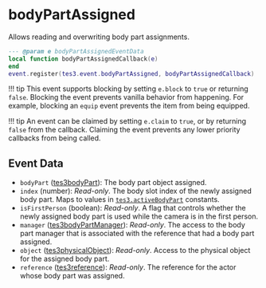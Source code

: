 <!---
	This file is autogenerated. Do not edit this file manually. Your changes will be ignored.
	More information: https://github.com/MWSE/MWSE/tree/master/docs
-->

# bodyPartAssigned

Allows reading and overwriting body part assignments.

```lua
--- @param e bodyPartAssignedEventData
local function bodyPartAssignedCallback(e)
end
event.register(tes3.event.bodyPartAssigned, bodyPartAssignedCallback)
```

!!! tip
	This event supports blocking by setting `e.block` to `true` or returning `false`. Blocking the event prevents vanilla behavior from happening. For example, blocking an `equip` event prevents the item from being equipped.

!!! tip
	An event can be claimed by setting `e.claim` to `true`, or by returning `false` from the callback. Claiming the event prevents any lower priority callbacks from being called.

## Event Data

* `bodyPart` ([tes3bodyPart](../../types/tes3bodyPart)): The body part object assigned.
* `index` (number): *Read-only*. The body slot index of the newly assigned body part. Maps to values in [`tes3.activeBodyPart`](https://mwse.github.io/MWSE/references/active-body-parts/) constants.
* `isFirstPerson` (boolean): *Read-only*. A flag that controls whether the newly assigned body part is used while the camera is in the first person.
* `manager` ([tes3bodyPartManager](../../types/tes3bodyPartManager)): *Read-only*. The access to the body part manager that is associated with the reference that had a body part assigned.
* `object` ([tes3physicalObject](../../types/tes3physicalObject)): *Read-only*. Access to the physical object for the assigned body part.
* `reference` ([tes3reference](../../types/tes3reference)): *Read-only*. The reference for the actor whose body part was assigned.

